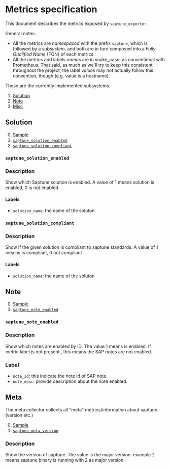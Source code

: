 # Metrics specification

This document describes the metrics exposed by `saptune_exporter`.

General notes:
- All the metrics are _namespaced_ with the prefix `saptune`, which is followed by a _subsystem_, and both are in turn composed into a _Fully Qualified Name_ (FQN) of each metrics.
- All the metrics and labels _names_ are in snake_case, as conventional with Prometheus. That said, as much as we'll try to keep this consistent throughout the project, the label _values_ may not actually follow this convention, though (e.g. value is a hostname).


These are the currently implemented subsystems.

1. [Solution](#solution)
2. [Note](#note)
3. [Misc](#meta)


## Solution

0. [Sample](../test/solution.metrics)
1. [`saptune_solution_enabled`](#saptune_solution_enabled)
2. [`saptune_solution_compliant`](#saptune_solution_compliant)


### `saptune_solution_enabled`

### Description

Show which Saptune solution is enabled. A value of 1 means solution is enabled, 0 is not enabled.

#### Labels

- `solution_name`: the name of the soluton

### `saptune_solution_compliant`

### Description

Show if the given solution is compliant to saptune standards. A value of 1 meains is compliant, 0 not compliant

#### Labels

- `solution_name`: the name of the soluton

## Note

0. [Sample](../test/note.metrics)
1. [`saptune_note_enabled`](#saptune_note_enabled)

### `saptune_note_enabled`

### Description

Show which notes are enabled by ID. The value 1 means is enabled. If metric label  is not present , this means the SAP notes are not enabled.

### Label

- `note_id`: this indicate the note id of SAP note.
- `note_desc`: provide description about the note enabled.
## Meta

The meta collector collects all "meta" metrics/information about saptune. (version etc.)

0. [Sample](../test/meta.metrics)
1. [`saptune_meta_version`](#saptune_meta_version)

### Description

Show the version of saptune. The value is the major version. example `2` means saptune binary is running with 2 as major version.

